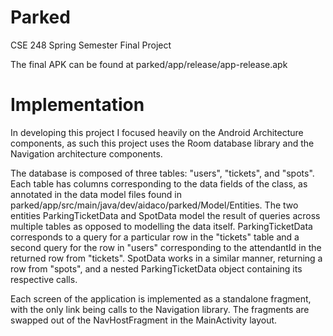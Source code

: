 # Parked

CSE 248 Spring Semester Final Project

The final APK can be found at parked/app/release/app-release.apk

# Implementation

In developing this project I focused heavily on the Android Architecture components, as such
this project uses the Room database library and the Navigation architecture components.

The database is composed of three tables: "users", "tickets", and "spots".
Each table has columns corresponding to the data fields of the class, as annotated in the data model files found in
parked/app/src/main/java/dev/aidaco/parked/Model/Entities.
The two entities ParkingTicketData and SpotData model the result of queries across multiple tables as opposed to modelling the data itself. ParkingTicketData corresponds to a query for a particular row in the "tickets" table and a second query for the row in "users" corresponding to the attendantId in the returned row from "tickets". SpotData works in a similar manner, returning a row from "spots", and a nested ParkingTicketData object containing its respective calls. 

Each screen of the application is implemented as a standalone fragment, with the only link being calls to the Navigation library. The fragments are swapped out of the NavHostFragment in the MainActivity layout.